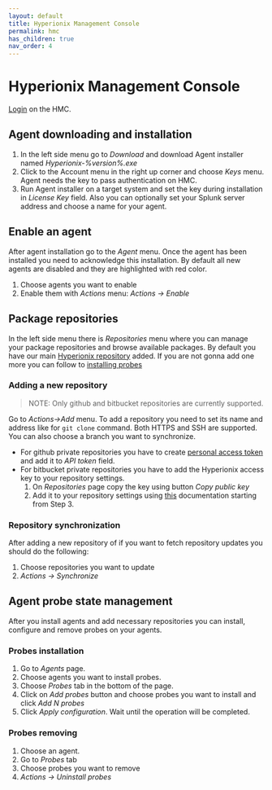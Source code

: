 ```yaml
---
layout: default
title: Hyperionix Management Console
permalink: hmc
has_children: true
nav_order: 4
---
```


# Hyperionix Management Console
[Login](https://admin.hyperionix.com/#!/auth/login) on the HMC.

## Agent downloading and installation
1. In the left side menu go to _Download_ and download Agent installer named _Hyperionix-%version%.exe_
2. Click to the Account menu in the right up corner and choose _Keys_ menu. Agent needs the key to pass authentication on HMC.
3. Run Agent installer on a target system and set the key during installation in _License Key_ field. Also you can optionally set your Splunk server address and choose a name for your agent.

## Enable an agent
After agent installation go to the _Agent_ menu. Once the agent has been installed you need to acknowledge this installation. By default all new agents are disabled and they are highlighted with red color. 
1. Choose agents you want to enable
2. Enable them with _Actions_ menu: _Actions -> Enable_

## Package repositories
In the left side menu there is _Repositories_ menu where you can manage your package repositories and browse available packages. By default you have our main [Hyperionix repository](https://github.com/hyperionix/packages) added. If you are not gonna add one more you can follow to [installing probes](#agent-probe-state-management)

### Adding a new repository
> NOTE: Only github and bitbucket repositories are currently supported.

Go to _Actions->Add_ menu. To add a repository you need to set its name and address like for `git clone` command. Both HTTPS and SSH are supported. You can also choose a branch you want to synchronize.
* For github private repositories you have to create [personal access token](https://help.github.com/en/github/authenticating-to-github/creating-a-personal-access-token-for-the-command-line) and add it to _API token_ field.
* For bitbucket private repositories you have to add the Hyperionix access key to your repository settings.
    1. On _Repositories_ page copy the key using button _Copy public key_
    2. Add it to your repository settings using [this](https://confluence.atlassian.com/bitbucket/access-keys-294486051.html) documentation starting from Step 3.

### Repository synchronization
After adding a new repository of if you want to fetch repository updates you should do the following:
1. Choose repositories you want to update
2. _Actions -> Synchronize_

## Agent probe state management
After you install agents and add necessary repositories you can install, configure and remove probes on your agents. 
### Probes installation
1. Go to _Agents_ page.
2. Choose agents you want to install probes.
3. Choose _Probes_ tab in the bottom of the page.
4. Click on _Add probes_ button and choose probes you want to install and click _Add N probes_
5. Click _Apply configuration_. Wait until the operation will be completed.
### Probes removing
1. Choose an agent.
2. Go to _Probes_ tab 
3. Choose probes you want to remove
4. _Actions -> Uninstall probes_


